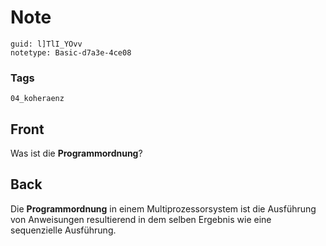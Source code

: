 # Note
```
guid: l]TlI_YOvv
notetype: Basic-d7a3e-4ce08
```

### Tags
```
04_koheraenz
```

## Front
Was ist die <b>Programmordnung</b>?

## Back
Die <b>Programmordnung</b> in einem Multiprozessorsystem ist die Ausführung von Anweisungen resultierend in dem selben Ergebnis wie eine sequenzielle Ausführung.
